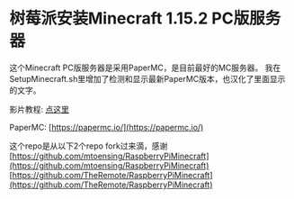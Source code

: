 # 树莓派安装Minecraft 1.15.2 PC版服务器
这个Minecraft PC版服务器是采用PaperMC，是目前最好的MC服务器。
我在SetupMinecraft.sh里增加了检测和显示最新PaperMC版本，也汉化了里面显示的文字。

影片教程: [点这里](https://youtu.be/SZJCu7h-YQk)

PaperMC: [https://papermc.io/](https://papermc.io/)

这个repo是从以下2个repo fork过来滴，感谢
[https://github.com/mtoensing/RaspberryPiMinecraft](https://github.com/mtoensing/RaspberryPiMinecraft)
[https://github.com/TheRemote/RaspberryPiMinecraft](https://github.com/TheRemote/RaspberryPiMinecraft)

